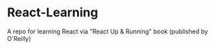 # React-Learning
A repo for learning React via "React Up &amp; Running" book (published by O'Reilly)

